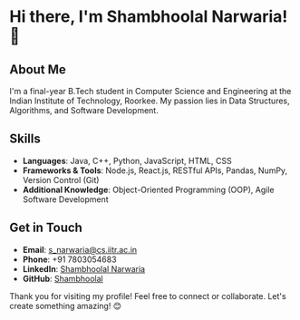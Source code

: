 <!--
**mr-narwaria/mr-narwaria** is a ✨ _special_ ✨ repository because its `README.md` (this file) appears on your GitHub profile.

Here are some ideas to get you started:

- 🔭 I’m currently working on ...
- 🌱 I’m currently learning ...
- 👯 I’m looking to collaborate on ...
- 🤔 I’m looking for help with ...
- 💬 Ask me about ...
- 📫 How to reach me: ...
- 😄 Pronouns: ...
- ⚡ Fun fact: ...
-->

# Hi there, I'm Shambhoolal Narwaria! 👋

## About Me
I'm a final-year B.Tech student in Computer Science and Engineering at the Indian Institute of Technology, Roorkee. My passion lies in Data Structures, Algorithms, and Software Development. 

## Skills
- **Languages**: Java, C++, Python, JavaScript, HTML, CSS
- **Frameworks & Tools**: Node.js, React.js, RESTful APIs, Pandas, NumPy, Version Control (Git)
- **Additional Knowledge**: Object-Oriented Programming (OOP), Agile Software Development

## Get in Touch
- **Email**: s_narwaria@cs.iitr.ac.in
- **Phone**: +91 7803054683
- **LinkedIn**: [Shambhoolal Narwaria](https://www.linkedin.com/in/shambhoolal-narwaria/)
- **GitHub**: [Shambhoolal](https://github.com/mr-narwaria)

Thank you for visiting my profile! Feel free to connect or collaborate. Let's create something amazing! 😊

